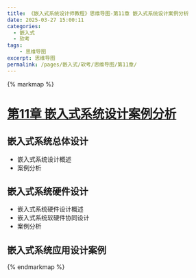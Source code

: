 ```yaml
---
title: 《嵌入式系统设计师教程》思维导图-第11章 嵌入式系统设计案例分析
date: 2025-03-27 15:00:11
categories:
  - 嵌入式
  - 软考
tags:
    - 思维导图
excerpt: 思维导图
permalink: /pages/嵌入式/软考/思维导图/第11章/
---
```




{% markmap %}

# [第11章 嵌入式系统设计案例分析](/pages/嵌入式/软考/思维导图/)

## 嵌入式系统总体设计

- 嵌入式系统设计概述
- 案例分析

## 嵌入式系统硬件设计

- 嵌入式系统硬件设计概述
- 嵌入式系统软硬件协同设计
- 案例分析


## 嵌入式系统应用设计案例

{% endmarkmap %}